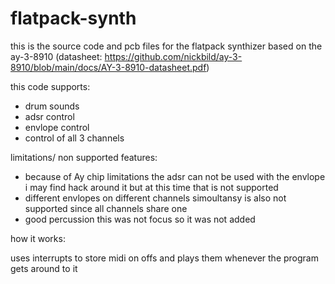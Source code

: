 # flatpack-synth
this is the source code and pcb files for the flatpack synthizer based on the ay-3-8910 (datasheet: https://github.com/nickbild/ay-3-8910/blob/main/docs/AY-3-8910-datasheet.pdf) 

this code supports:
* drum sounds
* adsr control
* envlope control
* control of all 3 channels 

limitations/ non supported features:
* because of Ay chip limitations the adsr can not be used with the envlope i may find hack around it but at this time that is not supported
* different envlopes on different channels simoultansy is also not supported since all channels share one
* good percussion this was not focus so it was not added 

how it works:

uses interrupts to store midi on offs and plays them whenever the program gets around to it 

